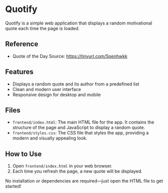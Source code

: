 # Quotify

Quotify is a simple web application that displays a random motivational quote each time the page is loaded.


## Reference
- Quote of the Day Source: https://tinyurl.com/5penhwkk

## Features
- Displays a random quote and its author from a predefined list
- Clean and modern user interface
- Responsive design for desktop and mobile

## Files
- `frontend/index.html`: The main HTML file for the app. It contains the structure of the page and JavaScript to display a random quote.
- `frontend/styles.css`: The CSS file that styles the app, providing a modern and visually appealing look.

## How to Use
1. Open `frontend/index.html` in your web browser.
2. Each time you refresh the page, a new quote will be displayed.

No installation or dependencies are required—just open the HTML file to get started!